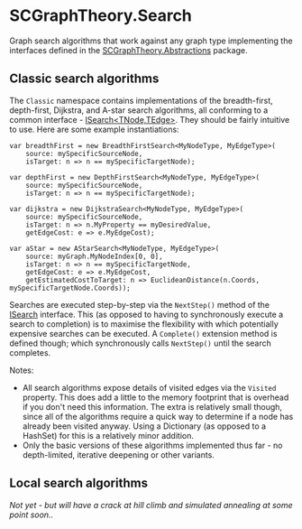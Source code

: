 # SCGraphTheory.Search

Graph search algorithms that work against any graph type implementing the interfaces defined in the [SCGraphTheory.Abstractions](https://www.nuget.org/packages/SCGraphTheory.Abstractions/) package.

## Classic search algorithms

The `Classic` namespace contains implementations of the breadth-first, depth-first, Dijkstra, and A-star search algorithms, all conforming to a common interface - [ISearch<TNode,TEdge>](/src/Search/ISearch{TNode,TEdge}.cs). They should be fairly intuitive to use. Here are some example instantiations:

```
var breadthFirst = new BreadthFirstSearch<MyNodeType, MyEdgeType>(
    source: mySpecificSourceNode,
    isTarget: n => n == mySpecificTargetNode);

var depthFirst = new DepthFirstSearch<MyNodeType, MyEdgeType>(
    source: mySpecificSourceNode,
    isTarget: n => n == mySpecificTargetNode);

var dijkstra = new DijkstraSearch<MyNodeType, MyEdgeType>(
    source: mySpecificSourceNode,
    isTarget: n => n.MyProperty == myDesiredValue,
    getEdgeCost: e => e.MyEdgeCost);

var aStar = new AStarSearch<MyNodeType, MyEdgeType>(
    source: myGraph.MyNodeIndex[0, 0],
    isTarget: n => n == mySpecificTargetNode,
    getEdgeCost: e => e.MyEdgeCost,
    getEstimatedCostToTarget: n => EuclideanDistance(n.Coords, mySpecificTargetNode.Coords));
```

Searches are executed step-by-step via the `NextStep()` method of the [ISearch](/src/Search/ISearch{TNode,TEdge}.cs) interface. This (as opposed to having to synchronously execute a search to completion) is to maximise the flexibility with which potentially expensive searches can be executed. A `Complete()` extension method is defined though; which synchronously calls `NextStep()` until the search completes.

Notes:
- All search algorithms expose details of visited edges via the `Visited` property. This does add a little to the memory footprint that is overhead if you don't need this information. The extra is relatively small though, since all of the algorithms require a quick way to determine if a node has already been visited anyway. Using a Dictionary (as opposed to a HashSet) for this is a relatively minor addition.
- Only the basic versions of these algorithms implemented thus far - no depth-limited, iterative deepening or other variants.

## Local search algorithms

_Not yet - but will have a crack at hill climb and simulated annealing at some point soon.._

